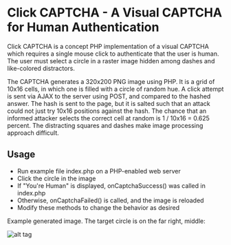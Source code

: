 # Click CAPTCHA - A Visual CAPTCHA for Human Authentication #

Click CAPTCHA is a concept PHP implementation of a visual CAPTCHA which requires a single mouse click to authenticate that the user is human. The user must select a circle in a raster image hidden among dashes and like-colored distractors.

The CAPTCHA generates a 320x200 PNG image using PHP. It is a grid of 10x16 cells, in which one is filled with a circle of random hue. A click attempt is sent via AJAX to the server using POST, and compared to the hashed answer. The hash is sent to the page, but it is salted such that an attack could not just try 10x16 positions against the hash. The chance that an informed attacker selects the correct cell at random is 1 / 10x16 = 0.625 percent. The distracting squares and dashes make image processing approach difficult.

## Usage ##

- Run example file index.php on a PHP-enabled web server
- Click the circle in the image
- If "You're Human" is displayed, onCaptchaSuccess() was called in index.php
- Otherwise, onCaptchaFailed() is called, and the image is reloaded
- Modify these methods to change the behavior as desired

Example generated image. The target circle is on the far right, middle:

![alt tag](https://raw.github.com/lokno/click-captcha/master/example_image.png)

